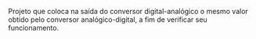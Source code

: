 Projeto que coloca na saída do conversor digital-analógico o mesmo valor obtido pelo conversor analógico-digital, a fim de verificar seu funcionamento.
